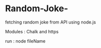 # Random-Joke-
fetching random joke from API using node.js 


Modules : Chalk and https

run : node fileName
